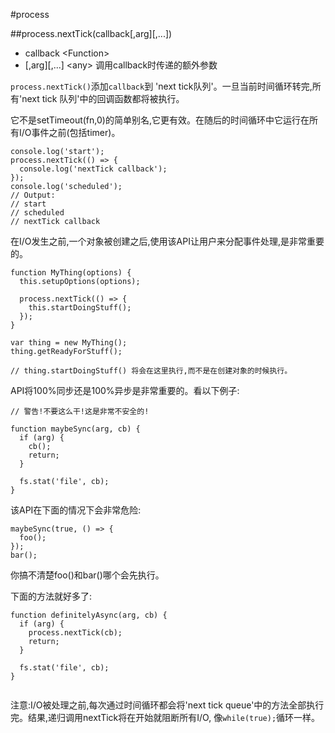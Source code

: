 #process

##process.nextTick(callback\[,arg]\[,...])
- callback \<Function>
- \[,arg]\[,...] \<any> 调用callback时传递的额外参数

`process.nextTick()`添加`callback`到 'next tick队列'。一旦当前时间循环转完,所有'next tick 队列'中的回调函数都将被执行。

它不是setTimeout(fn,0)的简单别名,它更有效。在随后的时间循环中它运行在所有I/O事件之前(包括timer)。

```
console.log('start');
process.nextTick(() => {
  console.log('nextTick callback');
});
console.log('scheduled');
// Output:
// start
// scheduled
// nextTick callback

```

在I/O发生之前,一个对象被创建之后,使用该API让用户来分配事件处理,是非常重要的。

```
function MyThing(options) {
  this.setupOptions(options);

  process.nextTick(() => {
    this.startDoingStuff();
  });
}

var thing = new MyThing();
thing.getReadyForStuff();

// thing.startDoingStuff() 将会在这里执行,而不是在创建对象的时候执行。

````
API将100%同步还是100%异步是非常重要的。看以下例子:

```
// 警告!不要这么干!这是非常不安全的!

function maybeSync(arg, cb) {
  if (arg) {
    cb();
    return;
  }

  fs.stat('file', cb);
}

````

该API在下面的情况下会非常危险:

```
maybeSync(true, () => {
  foo();
});
bar();

````

你搞不清楚foo()和bar()哪个会先执行。

下面的方法就好多了:

```
function definitelyAsync(arg, cb) {
  if (arg) {
    process.nextTick(cb);
    return;
  }

  fs.stat('file', cb);
}


````

注意:I/O被处理之前,每次通过时间循环都会将'next tick queue'中的方法全部执行完。结果,递归调用nextTick将在开始就阻断所有I/O,
像`while(true);`循环一样。




